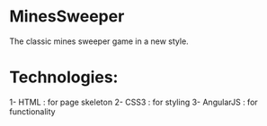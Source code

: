 # MinesSweeper

The classic mines sweeper game in a new style.

# Technologies:
1- HTML : for page skeleton
2- CSS3 : for styling
3- AngularJS : for functionality
